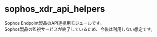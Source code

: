 # sophos_xdr_api_helpers  

Sophos Endpoint製品のAPI連携用モジュールです。  
Sophos製品の監視サービスが終了しているため、今後は利用しない想定です。  
